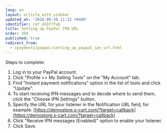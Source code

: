 ```yaml
---
lang: en
layout: article_with_sidebar
updated_at: '2018-09-30 11:32 +0400'
identifier: ref_4SIF7fab
title: Setting up PayPal IPN URL
order: 350
published: true
redirect_from:
  - /payments/paypal/setting_up_paypal_ipn_url.html
---
```

Steps to complete:

1. Log in to your PayPal account.
2. Click "Profile >> My Selling Tools" on the "My Account" tab.
3. Find "Instant payment notifications" option in the list of tools and click "Update".
4. To start receiving IPN messages and to decide where to send them, click the "Choose IPN Settings" button.
5. Specify the URL for your listener in the Notification URL field, for example:
[https://demostore.x-cart.com/?target=callback](https://demostore.x-cart.com/?target=callback)
6. Click "Receive IPN messages (Enabled)" option to enable your listener.
7. Click Save.